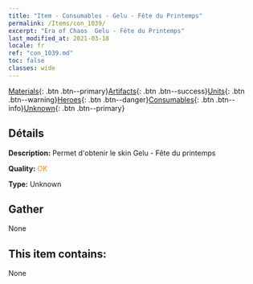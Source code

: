 ```yaml
---
title: "Item - Consumables - Gelu - Fête du Printemps"
permalink: /Items/con_1039/
excerpt: "Era of Chaos  Gelu - Fête du Printemps"
last_modified_at: 2021-03-18
locale: fr
ref: "con_1039.md"
toc: false
classes: wide
---
```

 [Materials](/fr/Items/){: .btn .btn--primary}[Artifacts](/fr/Items/Artifacts/){: .btn .btn--success}[Units](/fr/Items/Units/){: .btn .btn--warning}[Heroes](/fr/Items/Heroes/){: .btn .btn--danger}[Consumables](/fr/Items/Consumables/){: .btn .btn--info}[Unknown](/fr/Items/Unknown/){: .btn .btn--primary}

## Détails
 **Description:** Permet d'obtenir le skin Gelu - Fête du printemps

 **Quality:** <span style="color: #FF8C00">OK</span>

 **Type:** Unknown

## Gather

  None

## This item contains:

  None

